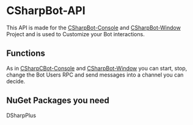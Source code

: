 # CSharpBot-API
This API is made for the [CSharpBot-Console](https://github.com/SESOSAS/CSharpBot-Console) and [CSharpBot-Window](https://github.com/SESOSAS/CSharpBot-Window) Project and is used to Customize your Bot interactions.

## Functions
As in [CSharpCBot-Console](https://github.com/SESOSAS/CSharpBot-Console) and [CSharpBot-Window](https://github.com/SESOSAS/CSharpBot-Window) you can start, stop, change the Bot Users RPC and send messages into a channel you can decide.

## NuGet Packages you need
 DSharpPlus

